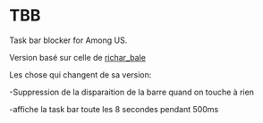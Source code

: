 # TBB
Task bar blocker for Among US.

Version basé sur celle de [richar_bale](https://www.reddit.com/r/AmongUs/comments/ibjz32/easy_way_to_make_the_game_more_fun_with_friends/)

Les chose qui changent de sa version:

-Suppression de la disparaition de la barre quand on touche à rien

-affiche la task bar toute les 8 secondes pendant 500ms



